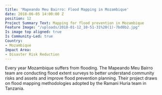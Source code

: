 ```yaml
---
title: 'Mapeando Meu Bairro: Flood Mapping in Mozambique'
date: 2018-06-05 14:00:00 Z
position: 12
Project Summary Text: Mapping for flood prevention in Mozambique
Feature Image: "/uploads/2018-01-12_10-51-31%20(1)-7bd0b2.jpg"
Is image top aligned: true
Is Community-Led: true
Country:
- Mozambique
Impact Area:
- Disaster Risk Reduction
---
```


Every year Mozambique suffers from flooding. The Mapeando Meu Bairro team are conducting flood extent surveys to better understand community risks and assets and improve flood prevention planning. Their project draws on flood mapping methodologies adopted by the Ramani Huria team in Tanzania. 